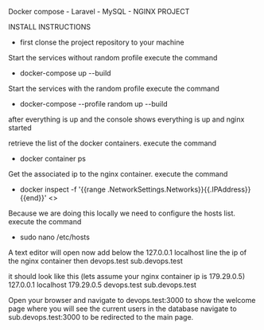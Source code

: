 
Docker compose - Laravel - MySQL - NGINX PROJECT

INSTALL INSTRUCTIONS
- first clonse the project repository to your machine

Start the services without random profile
execute the command
- docker-compose up --build 

Start the services with the random profile
execute the command
- docker-compose --profile random up --build 

after everything is up and the console shows everything is up and nginx started

retrieve the list of the docker containers. execute the command
- docker container ps

Get the associated ip to the nginx container. execute the command
- docker inspect -f '{{range .NetworkSettings.Networks}}{{.IPAddress}}{{end}}' <<replace this with the id of your nginx container>>

Because we are doing this locally we need to configure the hosts list. execute the command
- sudo nano /etc/hosts

A text editor will open now add below the 127.0.0.1 localhost line the ip of the nginx container then devops.test sub.devops.test

it should look like this (lets assume your nginx container ip is 179.29.0.5)
127.0.0.1  localhost
179.29.0.5 devops.test sub.devops.test

Open your browser and navigate to devops.test:3000 to show the welcome page where you will see the current users in the database
navigate to sub.devops.test:3000 to be redirected to the main page.